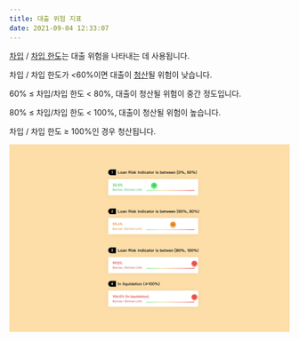 ```yaml
---
title: 대출 위험 지표
date: 2021-09-04 12:33:07
---
```


[차입](./glossary) / [차입 한도](./glossary)는 대출 위험을 나타내는 데 사용됩니다.

차입 / 차입 한도가 <60%이면 대출이 [청산](./glossary)될 위험이 낮습니다.

60% ≤ 차입/차입 한도 < 80%, 대출이 청산될 위험이 중간 정도입니다.

80% ≤ 차입/차입 한도 < 100%, 대출이 청산될 위험이 높습니다.

차입 / 차입 한도 ≥ 100%인 경우 청산됩니다.

![](../assets/risk.jpg)
